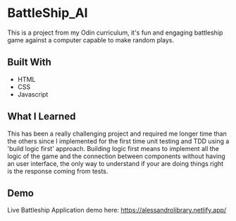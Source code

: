 # BattleShip_AI

This is a project from my Odin curriculum, it's fun and engaging battleship game against a computer capable to make random plays.

## Built With

- HTML
- CSS
- Javascript

## What I Learned

This has been a really challenging project and required me longer time than the others since I implemented for the first time unit testing and TDD using a 'build logic first' approach. Building logic first means to implement all the logic of the game and the connection between components without having an user interface, the only way to understand if your are doing things right is the response coming from tests.

## Demo

Live Battleship Application demo here: https://alessandrolibrary.netlify.app/
